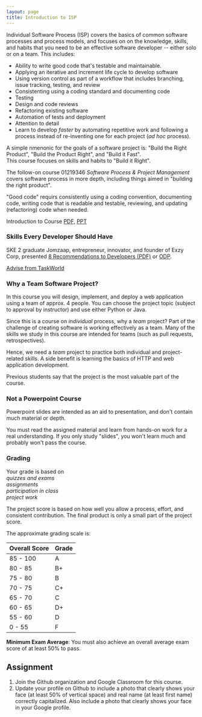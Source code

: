 ```yaml
---
layout: page
title: Introduction to ISP
---
```


Individual Software Process (ISP)
covers the basics of common software processes and process models,
and focuses on on the knowledge, skills, and habits that you need to be an effective software developer -- either solo or on a team.
This includes:

* Ability to write good code that's testable and maintainable.
* Applying an iterative and increment life cycle to develop software 
* Using version control as part of a workflow that includes branching, issue tracking, testing, and review
* Consistenting using a coding standard and documenting code
* Testing
* Design and code reviews
* Refactoring existing software
* Automation of tests and deployment
* Attention to detail
* Learn to develop *faster* by automating repetitive work and following a process instead of re-inventing one for each project (*ad hoc* process).

A simple nmenonic for the goals of a software project is:
"Build the Right Product", "Build the Product Right", and "Build it Fast".  
This course focuses on skills and habits to "Build it Right".

The follow-on course 
01219346 *Software Process &amp; Project Management*
covers software process in more depth, including things aimed in "building the right product".

"Good code" requirs consistently using a coding convention, documenting code, writing code that is readable and testable, reviewing, and updating (refactoring) code when needed.


Introduction to Course [PDF](Introduction-to-Course.pdf), [PPT](Introduction-to-Course.ppt)

### Skills Every Developer Should Have

SKE 2 graduate Jomzaap, entrepreneur, innovator, and founder of Exzy Corp,
presented
[8 Recommendations to Developers (PDF)](Jomzap-Recommendations.pdf) or [ODP](Jomzap-Recommendations.odp).

[Advise from TaskWorld](TaskWorld-Advise)

### Why a Team Software Project?

In this course you will design, implement, and deploy a web application
using a team of approx. 4 people.  You can choose the project topic (subject
to approval by instructor) and use either Python or Java.

Since this is a course on *individual* process, why a *team* project?
Part of the challenge of creating software is working effectively
as a team.  Many of the skills we study in this course are intended
for teams (such as pull requests, retrospectives).

Hence, we need a *team* project to practice both individual and project-related skills.
A side benefit is learning the basics of HTTP and web application development.

Previous students say that the project is the most valuable part
of the course.


### Not a Powerpoint Course

Powerpoint slides are intended as an aid to presentation,
and don't contain much material or depth. 

You must read the assigned material and learn from hands-on work 
for a real understanding.
If you only study "slides", you won't learn much and probably won't
pass the course.

### Grading

Your grade is based on    
*quizzes and exams*    
*assignments*    
*participation in class*    
*project work*

The project score is based on how well you allow a process, effort, and consistent contribution.  The final product is only a small part of the project score.

The approximate grading scale is:

| Overall Score | Grade |
|---------------|-------|
| 85 - 100      |   A   |
| 80 - 85       |   B+  |
| 75 - 80       |   B   |
| 70 - 75       |   C+  |
| 65 - 70       |   C   |
| 60 - 65       |   D+  |
| 55 - 60       |   D   |
|  0 - 55       |   F   |

**Minimum Exam Average**: 
You must also achieve an overall average exam score of at least 50% to pass.


## Assignment

1. Join the Github organization and Google Classroom for this course.
2. Update your profile on Github to include a photo that clearly shows your face (at least 50% of vertical space) and real name (at least first name) correctly capitalized.  Also include a photo that clearly shows your face in your Google profile.


